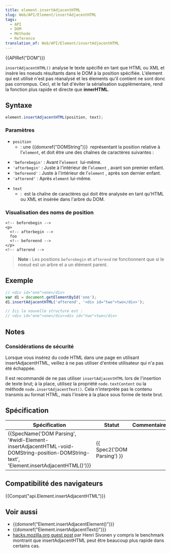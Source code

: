 ```yaml
---
title: element.insertAdjacentHTML
slug: Web/API/Element/insertAdjacentHTML
tags:
  - API
  - DOM
  - Méthode
  - Reference
translation_of: Web/API/Element/insertAdjacentHTML
---
```

{{APIRef("DOM")}}

`insertAdjacentHTML()` analyse le texte spécifié en tant que HTML ou XML et insère les noeuds résultants dans le DOM à la position spécifiée. L'élement qui est utilisé n'est pas réanalysé et les élements qu'il contient ne sont donc pas corrompus. Ceci, et le fait d'éviter la sérialisation supplémentaire, rend la fonction plus rapide et directe que **innerHTML**.

## Syntaxe

```js
element.insertAdjacentHTML(position, text);
```

### Paramètres

- `position`
  - : une {{domxref("DOMString")}}  représentant la position relative à l'`element`, et doit être une des chaînes de caractères suivantes :

<!---->

- `'beforebegin'` : Avant l'`element`  lui-même.
- `'afterbegin'` : Juste à l'intérieur de l'`element` , avant son premier enfant.
- `'beforeend'` : Juste à l'intérieur de l'`element` , après son dernier enfant.
- `'afterend'` : Après `element` lui-même.

<!---->

- `text`
  - :  est la chaîne de caractères qui doit être analysée en tant qu'HTML ou XML et insérée dans l'arbre du DOM.

### Visualisation des noms de position

    <!-- beforebegin -->
    <p>
      <!-- afterbegin -->
      foo
      <!-- beforeend -->
    </p>
    <!-- afterend -->

> **Note :** Les positions `beforebegin` et `afterend` ne fonctionnent que si le noeud est un arbre et a un élément parent.

## Exemple

```js
// <div id="one">one</div>
var d1 = document.getElementById('one');
d1.insertAdjacentHTML('afterend', '<div id="two">two</div>');

// Ici la nouvelle structure est :
// <div id="one">one</div><div id="two">two</div>
```

## Notes

### Considérations de sécurité

Lorsque vous insérez du code HTML dans une page en utilisant insertAdjacentHTML, veillez à ne pas utiliser d'entrée utilisateur qui n'a pas été échappée.

Il est recommandé de ne pas utiliser `insertAdjacentHTML` lors de l'insertion de texte brut; à la place, utilisez la propriété `node.textContent` ou la méthode `node.insertAdjacentText()`. Cela n'interprète pas le contenu transmis au format HTML, mais l'insère à la place sous forme de texte brut.

## Spécification

| Spécification                                                                                                                                                                        | Statut                               | Commentaire |
| ------------------------------------------------------------------------------------------------------------------------------------------------------------------------------------ | ------------------------------------ | ----------- |
| {{SpecName('DOM Parsing', '#widl-Element-insertAdjacentHTML-void-DOMString-position-DOMString-text', 'Element.insertAdjacentHTML()')}} | {{ Spec2('DOM Parsing') }} |             |

## Compatibilité des navigateurs

{{Compat("api.Element.insertAdjacentHTML")}}

## Voir aussi

- {{domxref("Element.insertAdjacentElement()")}}
- {{domxref("Element.insertAdjacentText()")}}
- [hacks.mozilla.org guest post](https://hacks.mozilla.org/2011/11/insertadjacenthtml-enables-faster-html-snippet-injection/) par Henri Sivonen y compris le benchmark montrant que insertAdjacentHTML peut être beaucoup plus rapide dans certains cas.
